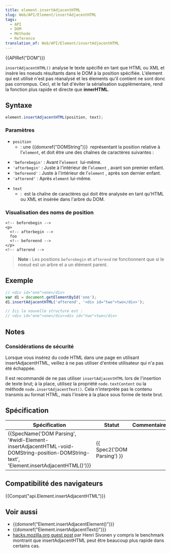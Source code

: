 ```yaml
---
title: element.insertAdjacentHTML
slug: Web/API/Element/insertAdjacentHTML
tags:
  - API
  - DOM
  - Méthode
  - Reference
translation_of: Web/API/Element/insertAdjacentHTML
---
```

{{APIRef("DOM")}}

`insertAdjacentHTML()` analyse le texte spécifié en tant que HTML ou XML et insère les noeuds résultants dans le DOM à la position spécifiée. L'élement qui est utilisé n'est pas réanalysé et les élements qu'il contient ne sont donc pas corrompus. Ceci, et le fait d'éviter la sérialisation supplémentaire, rend la fonction plus rapide et directe que **innerHTML**.

## Syntaxe

```js
element.insertAdjacentHTML(position, text);
```

### Paramètres

- `position`
  - : une {{domxref("DOMString")}}  représentant la position relative à l'`element`, et doit être une des chaînes de caractères suivantes :

<!---->

- `'beforebegin'` : Avant l'`element`  lui-même.
- `'afterbegin'` : Juste à l'intérieur de l'`element` , avant son premier enfant.
- `'beforeend'` : Juste à l'intérieur de l'`element` , après son dernier enfant.
- `'afterend'` : Après `element` lui-même.

<!---->

- `text`
  - :  est la chaîne de caractères qui doit être analysée en tant qu'HTML ou XML et insérée dans l'arbre du DOM.

### Visualisation des noms de position

    <!-- beforebegin -->
    <p>
      <!-- afterbegin -->
      foo
      <!-- beforeend -->
    </p>
    <!-- afterend -->

> **Note :** Les positions `beforebegin` et `afterend` ne fonctionnent que si le noeud est un arbre et a un élément parent.

## Exemple

```js
// <div id="one">one</div>
var d1 = document.getElementById('one');
d1.insertAdjacentHTML('afterend', '<div id="two">two</div>');

// Ici la nouvelle structure est :
// <div id="one">one</div><div id="two">two</div>
```

## Notes

### Considérations de sécurité

Lorsque vous insérez du code HTML dans une page en utilisant insertAdjacentHTML, veillez à ne pas utiliser d'entrée utilisateur qui n'a pas été échappée.

Il est recommandé de ne pas utiliser `insertAdjacentHTML` lors de l'insertion de texte brut; à la place, utilisez la propriété `node.textContent` ou la méthode `node.insertAdjacentText()`. Cela n'interprète pas le contenu transmis au format HTML, mais l'insère à la place sous forme de texte brut.

## Spécification

| Spécification                                                                                                                                                                        | Statut                               | Commentaire |
| ------------------------------------------------------------------------------------------------------------------------------------------------------------------------------------ | ------------------------------------ | ----------- |
| {{SpecName('DOM Parsing', '#widl-Element-insertAdjacentHTML-void-DOMString-position-DOMString-text', 'Element.insertAdjacentHTML()')}} | {{ Spec2('DOM Parsing') }} |             |

## Compatibilité des navigateurs

{{Compat("api.Element.insertAdjacentHTML")}}

## Voir aussi

- {{domxref("Element.insertAdjacentElement()")}}
- {{domxref("Element.insertAdjacentText()")}}
- [hacks.mozilla.org guest post](https://hacks.mozilla.org/2011/11/insertadjacenthtml-enables-faster-html-snippet-injection/) par Henri Sivonen y compris le benchmark montrant que insertAdjacentHTML peut être beaucoup plus rapide dans certains cas.
